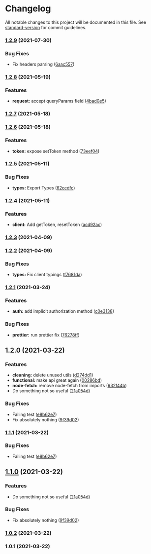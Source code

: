 # Changelog

All notable changes to this project will be documented in this file. See [standard-version](https://github.com/conventional-changelog/standard-version) for commit guidelines.

### [1.2.9](https://github.com/Aidbox/client-sdk-js/compare/v1.2.8...v1.2.9) (2021-07-30)


### Bug Fixes

* Fix headers parsing ([6aac557](https://github.com/Aidbox/client-sdk-js/commit/6aac5577d8e74ca9f9b54f99200e3c729f82edde))

### [1.2.8](https://github.com/Aidbox/client-sdk-js/compare/v1.2.7...v1.2.8) (2021-05-19)


### Features

* **request:** accept queryParams field ([4bad0e5](https://github.com/Aidbox/client-sdk-js/commit/4bad0e5565fb897fef76c434dece436f65dbcb61))

### [1.2.7](https://github.com/Aidbox/client-sdk-js/compare/v1.2.6...v1.2.7) (2021-05-18)

### [1.2.6](https://github.com/Aidbox/client-sdk-js/compare/v1.2.5...v1.2.6) (2021-05-18)


### Features

* **token:** expose setToken method ([73eef04](https://github.com/Aidbox/client-sdk-js/commit/73eef0432cae18ee08c6fa2f82f77a0e5ad48b94))

### [1.2.5](https://github.com/Aidbox/client-sdk-js/compare/v1.2.4...v1.2.5) (2021-05-11)


### Bug Fixes

* **types:** Export Types ([62ccdfc](https://github.com/Aidbox/client-sdk-js/commit/62ccdfcb9c7ce7fc57d7a783b1efab975c8687d3))

### [1.2.4](https://github.com/Aidbox/client-sdk-js/compare/v1.2.3...v1.2.4) (2021-05-11)


### Features

* **client:** Add getToken, resetToken ([acd92ac](https://github.com/Aidbox/client-sdk-js/commit/acd92acfd3f4ed15c3dd81416449dafabf622f81))

### [1.2.3](https://github.com/Aidbox/client-sdk-js/compare/v1.2.2...v1.2.3) (2021-04-09)

### [1.2.2](https://github.com/Aidbox/client-sdk-js/compare/v1.2.1...v1.2.2) (2021-04-09)


### Bug Fixes

* **types:** Fix client typings ([f7681da](https://github.com/Aidbox/client-sdk-js/commit/f7681da398ec50281d76ea918b2dcdbcc1e6edf5))

### [1.2.1](https://github.com/Aidbox/client-sdk-js/compare/v1.2.0...v1.2.1) (2021-03-24)


### Features

* **auth:** add implicit authorization method ([c0e3138](https://github.com/Aidbox/client-sdk-js/commit/c0e3138f4649adb854a92793c75ace140c7d86e4))


### Bug Fixes

* **prettier:** run prettier fix ([76278ff](https://github.com/Aidbox/client-sdk-js/commit/76278ff0d384738a91c66dab3fbae32b091af1ef))

## 1.2.0 (2021-03-22)


### Features

* **cleaning:** delete unused utils ([d274dd1](https://github.com/Aidbox/client-sdk-js/commit/d274dd1c00faaa37a6d47a73fe9c310fdb22ce2b))
* **functional:** make api great again ([00286bd](https://github.com/Aidbox/client-sdk-js/commit/00286bd54e0c7aa71767ac9dad736c9b909e34bb))
* **node-fetch:** remove node-fetch from imports ([932f44b](https://github.com/Aidbox/client-sdk-js/commit/932f44b3916b0c2fcac726fefc7fa5ee171994f9))
* Do something not so useful ([21a054d](https://github.com/Aidbox/client-sdk-js/commit/21a054d8ed3372ee5ec855e3733a43446f97606e))


### Bug Fixes

* Failing test ([e8b62e7](https://github.com/Aidbox/client-sdk-js/commit/e8b62e75a959e780171d98816b5712ef7a2cf96d))
* Fix absolutely nothing ([9f39d02](https://github.com/Aidbox/client-sdk-js/commit/9f39d02eb5ba078017fc983a39c4d4047afc1942))

### [1.1.1](https://github.com/Aidbox/client-sdk-js/compare/v1.1.0...v1.1.1) (2021-03-22)


### Bug Fixes

* Failing test ([e8b62e7](https://github.com/Aidbox/client-sdk-js/commit/e8b62e75a959e780171d98816b5712ef7a2cf96d))

## [1.1.0](https://github.com/Aidbox/client-sdk-js/compare/v1.0.2...v1.1.0) (2021-03-22)


### Features

* Do something not so useful ([21a054d](https://github.com/Aidbox/client-sdk-js/commit/21a054d8ed3372ee5ec855e3733a43446f97606e))


### Bug Fixes

* Fix absolutely nothing ([9f39d02](https://github.com/Aidbox/client-sdk-js/commit/9f39d02eb5ba078017fc983a39c4d4047afc1942))

### [1.0.2](https://github.com/Aidbox/client-sdk-js/compare/v1.0.1...v1.0.2) (2021-03-22)

### 1.0.1 (2021-03-22)
